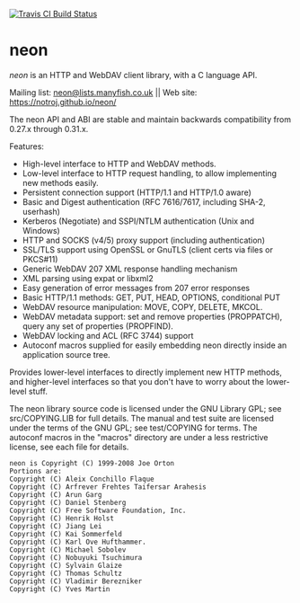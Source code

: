 
[![Travis CI Build Status](https://travis-ci.org/notroj/neon.svg?branch=master)](https://travis-ci.org/notroj/neon)

# neon

_neon_ is an HTTP and WebDAV client library, with a C language API.

Mailing list: neon@lists.manyfish.co.uk || Web site: https://notroj.github.io/neon/

The neon API and ABI are stable and maintain backwards compatibility
from 0.27.x through 0.31.x.

Features:

 - High-level interface to HTTP and WebDAV methods.
 - Low-level interface to HTTP request handling, to allow implementing
   new methods easily.
 - Persistent connection support (HTTP/1.1 and HTTP/1.0 aware)
 - Basic and Digest authentication (RFC 7616/7617, including SHA-2, userhash)
 - Kerberos (Negotiate) and SSPI/NTLM authentication (Unix and Windows)
 - HTTP and SOCKS (v4/5) proxy support (including authentication)
 - SSL/TLS support using OpenSSL or GnuTLS (client certs via files or PKCS#11)
 - Generic WebDAV 207 XML response handling mechanism
 - XML parsing using expat or libxml2
 - Easy generation of error messages from 207 error responses
 - Basic HTTP/1.1 methods: GET, PUT, HEAD, OPTIONS, conditional PUT
 - WebDAV resource manipulation: MOVE, COPY, DELETE, MKCOL.
 - WebDAV metadata support: set and remove properties (PROPPATCH), query
   any set of properties (PROPFIND).
 - WebDAV locking and ACL (RFC 3744) support
 - Autoconf macros supplied for easily embedding neon directly inside 
   an application source tree.

Provides lower-level interfaces to directly implement new HTTP
methods, and higher-level interfaces so that you don't have to worry
about the lower-level stuff.

The neon library source code is licensed under the GNU Library GPL;
see src/COPYING.LIB for full details.  The manual and test suite are
licensed under the terms of the GNU GPL; see test/COPYING for terms.
The autoconf macros in the "macros" directory are under a less
restrictive license, see each file for details.

~~~
neon is Copyright (C) 1999-2008 Joe Orton
Portions are:
Copyright (C) Aleix Conchillo Flaque
Copyright (C) Arfrever Frehtes Taifersar Arahesis
Copyright (C) Arun Garg
Copyright (C) Daniel Stenberg
Copyright (C) Free Software Foundation, Inc.
Copyright (C) Henrik Holst
Copyright (C) Jiang Lei
Copyright (C) Kai Sommerfeld
Copyright (C) Karl Ove Hufthammer.
Copyright (C) Michael Sobolev
Copyright (C) Nobuyuki Tsuchimura
Copyright (C) Sylvain Glaize
Copyright (C) Thomas Schultz
Copyright (C) Vladimir Berezniker
Copyright (C) Yves Martin
~~~
